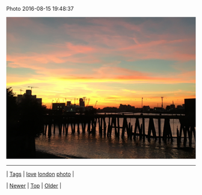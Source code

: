 <!--
title: Photo 2016-08-15 19
date: 2020-06-28T15:27:00.125Z
tags: love, london, photo
-->


Photo 2016-08-15 19:48:37

![](148993926384-0.jpg)

<!--BOTTOM-POST-NAVIGATION-->
---

| [Tags](tags.md) | [love](tag-love.md) [london](tag-london.md) [photo](tag-photo.md) |

| [Newer](148993750632.md) | [Top](index.md) | [Older](149185597399.md) |